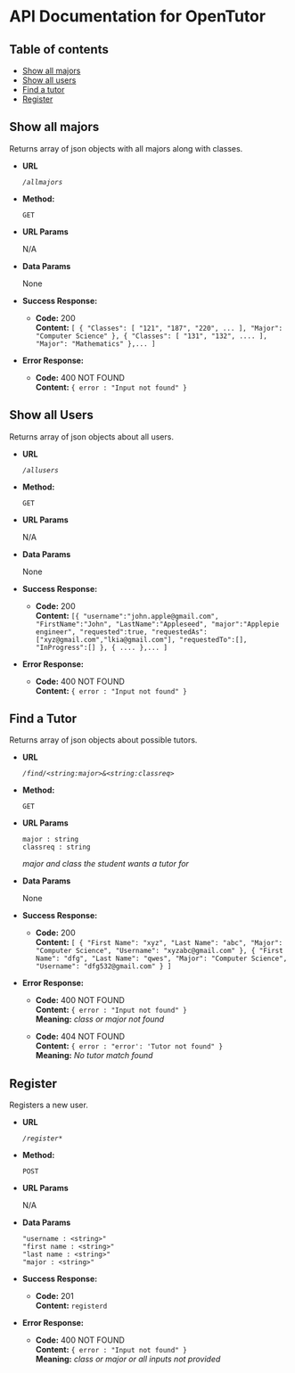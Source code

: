 # API Documentation for OpenTutor

## Table of contents
* [Show all majors](#show-all-majors)
* [Show all users](#show-all-users)
* [Find a tutor](#find-a-tutor)
* [Register](#register)

**Show all majors**
----
  Returns array of json objects with all majors along with classes.

* **URL**

  *`/allmajors`*

* **Method:**

  `GET`
  
*  **URL Params**

    N/A

* **Data Params**

  None

* **Success Response:**

  * **Code:** 200 <br />
    **Content:** ```[
                        {
                            "Classes": [
                                "121",
                                "187",
                                "220",
                                ...
                            ],
                            "Major": "Computer Science"
                        },
                        {
                            "Classes": [
                                "131",
                                "132",
                                ....
                            ],
                            "Major": "Mathematics"
                        },...
                  ]```
 
* **Error Response:**

  * **Code:** 400 NOT FOUND <br />
    **Content:** `{ error : "Input not found" }`


**Show all Users**
----
  Returns array of json objects about all users.

* **URL**

  *`/allusers`*

* **Method:**

  `GET`
  
*  **URL Params**

    N/A

* **Data Params**

  None

* **Success Response:**

  * **Code:** 200 <br />
    **Content:** ```[{
                      "username":"john.apple@gmail.com",  
                      "FirstName":"John",
                      "LastName":"Appleseed",
                      "major":"Applepie engineer",
                      "requested":true,
                      "requestedAs":["xyz@gmail.com","lkia@gmail.com"],
                      "requestedTo":[],
                      "InProgress":[]
                  },
                  {
                    ....
                  },...
                    ]```
 
* **Error Response:**

  * **Code:** 400 NOT FOUND <br />
    **Content:** `{ error : "Input not found" }`


**Find a Tutor**
----
  Returns array of json objects about possible tutors.

* **URL**

  *`/find/<string:major>&<string:classreq>`*

* **Method:**

  `GET`
  
*  **URL Params**

    `major : string` <br />
    `classreq : string`
    
    *major and class the student wants a tutor for*

* **Data Params**

  None

* **Success Response:**

  * **Code:** 200 <br />
    **Content:** ```[
                        {
                            "First Name": "xyz",
                            "Last Name": "abc",
                            "Major": "Computer Science",
                            "Username": "xyzabc@gmail.com"
                        },
                        {
                            "First Name": "dfg",
                            "Last Name": "qwes",
                            "Major": "Computer Science",
                            "Username": "dfg532@gmail.com"
                        }
                ]```
 
* **Error Response:**

  * **Code:** 400 NOT FOUND <br />
    **Content:** `{ error : "Input not found" }`<br />
    **Meaning:** *class or major not found*

  * **Code:** 404 NOT FOUND <br />
    **Content:** `{ error : "error': 'Tutor not found" }`<br />
    **Meaning:** *No tutor match found*


**Register**
----
  Registers a new user.

* **URL**

  *`/register*`*

* **Method:**

  `POST`
  
*  **URL Params**

    N/A

* **Data Params**

    `"username : <string>"`<br />
    `"first name : <string>"`<br />
    `"last name : <string>"`<br />
    `"major : <string>"`<br />


* **Success Response:**

  * **Code:** 201 <br />
    **Content:** ```registerd```
 
* **Error Response:**

  * **Code:** 400 NOT FOUND <br />
    **Content:** `{ error : "Input not found" }`<br />
    **Meaning:** *class or major or all inputs not provided*





